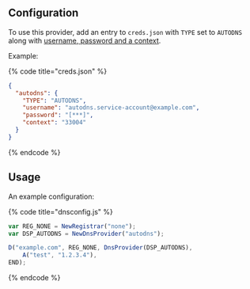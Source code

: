 ## Configuration

To use this provider, add an entry to `creds.json` with `TYPE` set to `AUTODNS` along with
[username, password and a context](https://help.internetx.com/display/APIXMLEN/Authentication#Authentication-AuthenticationviaCredentials(username/password/context)).

Example:

{% code title="creds.json" %}
```json
{
  "autodns": {
    "TYPE": "AUTODNS",
    "username": "autodns.service-account@example.com",
    "password": "[***]",
    "context": "33004"
  }
}
```
{% endcode %}

## Usage

An example configuration:

{% code title="dnsconfig.js" %}
```javascript
var REG_NONE = NewRegistrar("none");
var DSP_AUTODNS = NewDnsProvider("autodns");

D("example.com", REG_NONE, DnsProvider(DSP_AUTODNS),
    A("test", "1.2.3.4"),
END);
```
{% endcode %}
